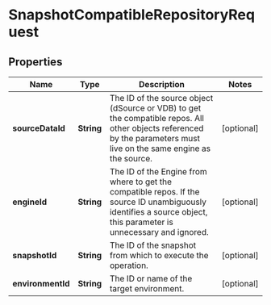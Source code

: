 

# SnapshotCompatibleRepositoryRequest


## Properties

| Name | Type | Description | Notes |
|------------ | ------------- | ------------- | -------------|
|**sourceDataId** | **String** | The ID of the source object (dSource or VDB) to get the compatible repos. All other objects referenced by the parameters must live on the same engine as the source. |  [optional] |
|**engineId** | **String** | The ID of the Engine from where to get the compatible repos. If the source ID unambiguously identifies a source object, this parameter is unnecessary and ignored. |  [optional] |
|**snapshotId** | **String** | The ID of the snapshot from which to execute the operation. |  [optional] |
|**environmentId** | **String** | The ID or name of the target environment. |  [optional] |



